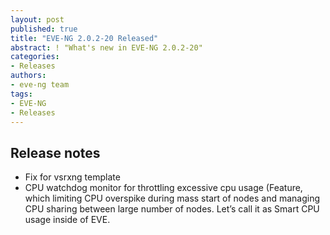 ```yaml
---
layout: post
published: true
title: "EVE-NG 2.0.2-20 Released"
abstract: ! "What's new in EVE-NG 2.0.2-20"
categories:
- Releases
authors:
- eve-ng team
tags:
- EVE-NG
- Releases
---
```


## Release notes

* Fix for vsrxng template
* CPU watchdog monitor for throttling excessive cpu usage (Feature, which limiting CPU overspike during mass start of nodes and managing CPU sharing between large number of nodes. Let’s call it as Smart CPU usage inside of EVE.
